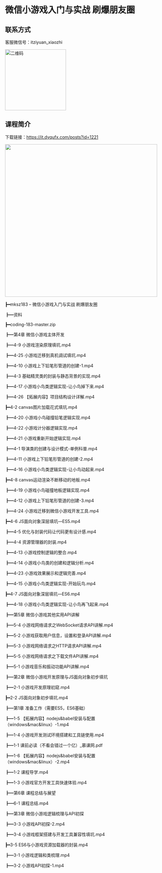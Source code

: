 # 微信小游戏入门与实战 刷爆朋友圈

## 联系方式

客服微信号：itziyuan_xiaozhi

<img src="https://ziyuanyun.oss-cn-guangzhou.aliyuncs.com/common/20240614073449/666b82192834a.jpg" width="200" height="200" alt="二维码">

## 课程简介

下载链接：https://it.dyqufx.com/posts?id=1221

<img src="https://ziyuanyun.oss-cn-guangzhou.aliyuncs.com/yun/20240515153641/6644660973d2f.jpg" width="500" alt="">

  ┣━mksz183 &#8211; 微信小游戏入门与实战 刷爆朋友圈

 ┣━资料

 ┣━coding-183-master.zip

 ┣━第4章 微信小游戏主体开发

 ┣━4-9 小游戏渲染原理填坑.mp4

 ┣━4-25 小游戏迁移到真机调试填坑.mp4

 ┣━4-10 小游戏上下铅笔形管道的创建-1.mp4

 ┣━4-3 基础精灵类的封装与静态背景的实现.mp4

 ┣━4-17 小游戏小鸟类逻辑实现-让小鸟掉下来.mp4

 ┣━4-26 【拓展内容】项目结构设计详解.mp4

 ┣━4-2 canvas图片加载花式填坑.mp4

 ┣━4-20 小游戏小鸟碰撞铅笔逻辑实现.mp4

 ┣━4-22 小游戏计分器逻辑实现.mp4

 ┣━4-21 小游戏重新开始逻辑实现.mp4

 ┣━4-1 导演类的创建与设计模式-单例科普.mp4

 ┣━4-11 小游戏上下铅笔形管道的创建-2.mp4

 ┣━4-16 小游戏小鸟类逻辑实现-让小鸟动起来.mp4

 ┣━4-8 canvas运动渲染不断移动的地板.mp4

 ┣━4-19 小游戏小鸟碰撞地板逻辑实现.mp4

 ┣━4-12 小游戏上下铅笔形管道的创建-3.mp4

 ┣━4-24 小游戏迁移到微信小游戏开发工具.mp4

 ┣━4-6 JS面向对象深层填坑—ES5.mp4

 ┣━4-5 优化与封装代码让代码更有设计感.mp4

 ┣━4-4 资源管理器的封装.mp4

 ┣━4-13 小游戏控制逻辑的整合.mp4

 ┣━4-14 小游戏小鸟类的创建和逻辑分析.mp4

 ┣━4-23 小游戏效果展示和逻辑完善.mp4

 ┣━4-15 小游戏小鸟类逻辑实现-开始玩鸟.mp4

 ┣━4-7 JS面向对象深层填坑—ES6.mp4

 ┣━4-18 小游戏小鸟类逻辑实现-让小鸟再飞起来.mp4

 ┣━第5章 微信小游戏其他实用API讲解

 ┣━5-4 小游戏网络请求之WebSocket请求API讲解.mp4

 ┣━5-2 小游戏获取用户信息，设置和登录API讲解.mp4

 ┣━5-3 小游戏网络请求之HTTP请求API讲解.mp4

 ┣━5-5 小游戏网络请求之下载文件API讲解.mp4

 ┣━5-1 小游戏音乐和振动功能API讲解.mp4

 ┣━第2章 微信小游戏开发原理与JS面向对象初步填坑

 ┣━2-1 小游戏开发原理初窥.mp4

 ┣━2-2 JS面向对象初步填坑.mp4

 ┣━第1章 准备工作（需要ES5，ES6基础）

 ┣━1-5 【拓展内容】nodejs&amp;babel安装与配置（windows&amp;mac&amp;linux）-1.mp4

 ┣━1-4 小游戏开发测试环境搭建和工具链使用.mp4

 ┣━1-1 课前必读（不看会错过一个亿）_慕课网.pdf

 ┣━1-6 【拓展内容】nodejs&amp;babel安装与配置（windows&amp;mac&amp;linux）-2.mp4

 ┣━1-2 课程导学.mp4

 ┣━1-3 小游戏官方开发工具快速体验.mp4

 ┣━第6章 课程总结与展望

 ┣━6-1 课程总结.mp4

 ┣━第3章 微信小游戏逻辑梳理与API初探

 ┣━3-3 小游戏API初探-2.mp4

 ┣━3-4 小游戏框架搭建与开发工具兼容性填坑.mp4

 ┣━3-5 ES6与小游戏资源加载器的封装.mp4

 ┣━3-1 小游戏逻辑和类梳理.mp4

 ┣━3-2 小游戏API初探-1.mp4

  